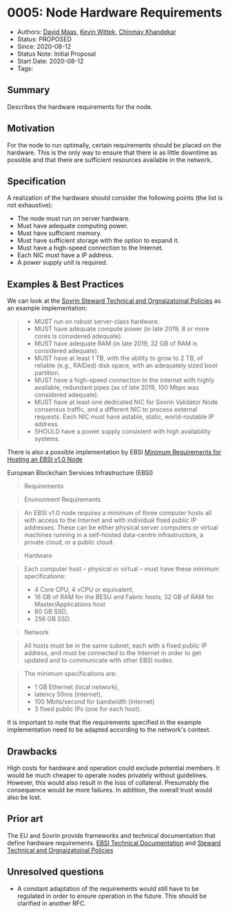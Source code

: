 # 0005: Node Hardware Requirements
- Authors: [David Maas](david_maas@hotmail.de), [Kevin Wittek](wittek@internet-sicherheit.de), [Chinmay Khandekar](khandekar@internet-sicherheit.de) 
- Status: PROPOSED
- Since: 2020-08-12 
- Status Note: Initial Proposal  
- Start Date: 2020-08-12 
- Tags: 

## Summary

Describes the hardware requirements for the node.

## Motivation

For the node to run optimally, certain requirements should be placed on the hardware. 
This is the only way to ensure that there is as little downtime as possible and that there are sufficient resources available in the network.

## Specification

A realization of the hardware should consider the following points (the list is not exhaustive):

- The node must run on server hardware.
- Must have adequate computing power.
- Must have sufficient memory.
- Must have sufficient storage with the option to expand it.  
- Must have a high-speed connection to the Internet.
- Each NIC must have a IP address.
- A power supply unit is required.

## Examples & Best Practices

We can look at the [Sovrin Steward Technical and Orgnaizatoinal Policies](https://sovrin.org/wp-content/uploads/Steward-Technical-and-Organizational-Policies-V2.pdf) as an example implementation:

> * MUST run on robust server-class hardware.
> * MUST have adequate compute power (in late 2019, 8 or more cores is considered adequate).
> * MUST have adequate RAM (in late 2019, 32 GB of RAM is considered adequate).
> * MUST have at least 1 TB, with the ability to grow to 2 TB, of reliable (e.g., RAIDed) disk space, with an adequately sized boot partition.
> * MUST have a high-speed connection to the internet with highly available, redundant pipes (as of late 2019, 100 Mbps was considered adequate).
> * MUST have at least one dedicated NIC for Sovrin Validator Node consensus traffic, and a different NIC to process external requests. Each NIC must have astable, static, world-routable IP address.
> * SHOULD have a power supply consistent with high availability systems. 

There is also a possible implementation by EBSI [Minimum Requirements for Hosting an EBSI v1.0 Node](https://ec.europa.eu/cefdigital/wiki/display/CEFDIGITALEBSI/Minimum+Requirements+for+Hosting+an+EBSI+v1.0+Node) 

European Blockchain Services Infrastructure (EBSI)

> Requirements

> Environment Requirements

> An EBSI v1.0 node requires a minimum of three computer hosts all with access to the Internet and with individual fixed public IP addresses. These can be either physical server computers or virtual machines running in a self-hosted data-centre infrastructure, a private cloud, or a public cloud.

> Hardware

> Each computer host – physical or virtual – must have these minimum specifications:
> * 4 Core CPU, 4 vCPU or equivalent,
> * 16 GB of RAM for the BESU and Fabric hosts; 32 GB of RAM for Master/Applications host
> * 80 GB SSD,
> * 256 GB SSD.

> Network

> All hosts must be in the same subnet, each with a fixed public IP address, and must be connected to the Internet in order to get updated and to communicate with other EBSI nodes. 

> The minimum specifications are:
> * 1 GB Ethernet (local network),
> * latency 50ms (internet),
> * 100 Mbits/second for bandwidth (internet)
> * 3 fixed public IPs (one for each host).

It is important to note that the requirements specified in the example implementation need to be adapted according to the network's context. 

## Drawbacks

High costs for hardware and operation could exclude potential members. 
It would be much cheaper to operate nodes privately without guidelines. 
However, this would also result in the loss of collateral. 
Presumably the consequence would be more failures. 
In addition, the overall trust would also be lost. 

## Prior art

The EU and Sovrin provide frameworks and technical documentation that define hardware requirements. 
[EBSI Technical Documentation](https://ec.europa.eu/cefdigital/wiki/display/CEFDIGITALEBSI/Technical+Documentation) and [Steward Technical and Orgnaizatoinal Policies](https://sovrin.org/wp-content/uploads/Steward-Technical-and-Organizational-Policies-V2.pdf)

## Unresolved questions

- A constant adaptation of the requirements would still have to be regulated in order to ensure operation in the future. 
This should be clarified in another RFC.
